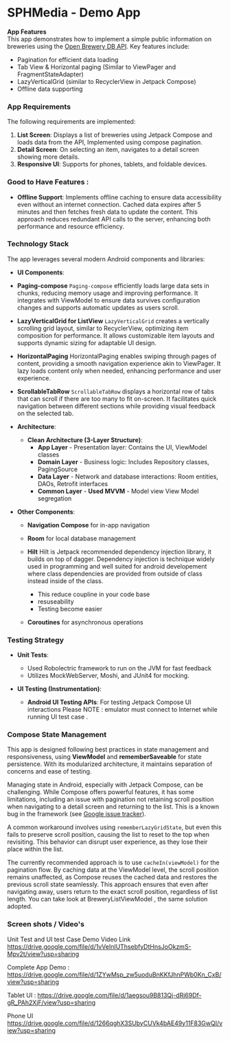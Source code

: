 # SPHMedia - Demo App

**App Features**  
This app demonstrates how to implement a simple public information on breweries using the [Open Brewery DB API](https://www.openbrewerydb.org). Key features include:

- Pagination for efficient data loading
- Tab View & Horizontal paging (Similar to ViewPager and FragmentStateAdapter)
- LazyVerticalGrid (similar to RecyclerView in Jetpack Compose)
- Offline data supporting

### App Requirements

The following requirements are implemented:

1. **List Screen**: Displays a list of breweries using Jetpack Compose and loads data from the API, Implemented using compose pagination.
2. **Detail Screen**: On selecting an item, navigates to a detail screen showing more details.
3. **Responsive UI**: Supports for phones, tablets, and foldable devices.

### Good to Have Features :

- **Offline Support**: Implements offline caching to ensure data accessibility even without an internet connection. Cached data expires after 5 minutes and then fetches fresh data to update the content. This approach reduces redundant API calls to the server, enhancing both performance and resource efficiency.

### Technology Stack

The app leverages several modern Android components and libraries:

- **UI Components**:
- **Paging-compose**
      `Paging-compose` efficiently loads large data sets in chunks, reducing memory usage and improving performance. It integrates with ViewModel to ensure data survives configuration changes and supports automatic updates as users scroll.

- **LazyVerticalGrid for ListView**
  `LazyVerticalGrid` creates a vertically scrolling grid layout, similar to RecyclerView, optimizing item composition for performance. It allows customizable item layouts and supports dynamic sizing for adaptable UI design.

- **HorizontalPaging**
  HorizontalPaging enables swiping through pages of content, providing a smooth navigation experience akin to ViewPager. It lazy loads content only when needed, enhancing performance and user experience.

- **ScrollableTabRow**
  `ScrollableTabRow` displays a horizontal row of tabs that can scroll if there are too many to fit on-screen. It facilitates quick navigation between different sections while providing visual feedback on the selected tab.


- **Architecture**:
    - **Clean Architecture (3-Layer Structure)**:
        - **App Layer** - Presentation layer: Contains the UI, ViewModel classes
        - **Domain Layer** - Business logic: Includes Repository classes, PagingSource
        - **Data Layer** - Network and database interactions: Room entities, DAOs, Retrofit interfaces
        - **Common Layer** -
          **Used MVVM** - Model view View Model segregation

- **Other Components**:
    - **Navigation Compose** for in-app navigation
    - **Room** for local database management
    - **Hilt** Hilt is Jetpack recommended dependency injection library, it builds on top of dagger. Dependency injection is technique widely used in programming and well suited for android developement where class dependencies are provided from outside of class instead inside of the class.
        - This reduce coupline in your code base
        - resuseability
        - Testing become easier

    - **Coroutines** for asynchronous operations

### Testing Strategy

- **Unit Tests**:
    -  Used Robolectric framework to run on the JVM for fast feedback
    -  Utilizes MockWebServer, Moshi, and JUnit4 for mocking.

- **UI Testing (Instrumentation)**:
    - **Android UI Testing APIs**: For testing Jetpack Compose UI interactions
Please NOTE : emulator must connect to Internet while running UI test case . 

### Compose State Management
This app is designed following best practices in state management and responsiveness, using **ViewModel** and **rememberSaveable** for state persistence. With its modularized architecture, it maintains separation of concerns and ease of testing.

Managing state in Android, especially with Jetpack Compose, can be challenging. While Compose offers powerful features, it has some limitations, including an issue with pagination not retaining scroll position when navigating to a detail screen and returning to the list. This is a known bug in the framework (see [Google issue tracker](https://issuetracker.google.com/issues/177245496)).

A common workaround involves using `rememberLazyGridState`, but even this fails to preserve scroll position, causing the list to reset to the top when revisiting. This behavior can disrupt user experience, as they lose their place within the list.

The currently recommended approach is to use `cacheIn(viewModel)` for the pagination flow. By caching data at the ViewModel level, the scroll position remains unaffected, as Compose reuses the cached data and restores the previous scroll state seamlessly. This approach ensures that even after navigating away, users return to the exact scroll position, regardless of list length. You can take look at BreweryListViewModel , the same solution adopted. 

### Screen shots / Video's

Unit Test and UI test Case Demo Video Link
https://drive.google.com/file/d/1vVeInlUThsebfyDtHnsJoOkzmS-Mpv2t/view?usp=sharing

Complete App Demo :
https://drive.google.com/file/d/1ZYwMsp_zw5uoduBnKKfJhnPWb0Kn_CxB/view?usp=sharing

Tablet UI :
https://drive.google.com/file/d/1aegsou9B813Qj-dRj69Df-gR_PAh2XjF/view?usp=sharing

Phone UI
https://drive.google.com/file/d/1266qghX3SUbyCUVk4bAE49y11F83GwQI/view?usp=sharing

